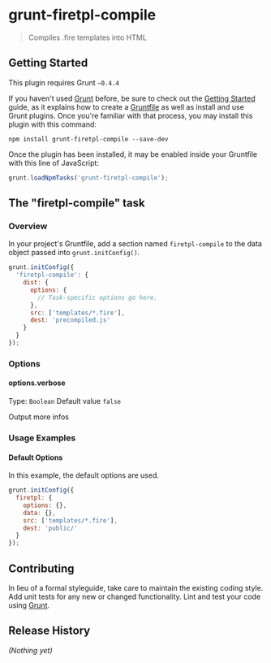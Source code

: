 # grunt-firetpl-compile

> Compiles .fire templates into HTML

## Getting Started
This plugin requires Grunt `~0.4.4`

If you haven't used [Grunt](http://gruntjs.com/) before, be sure to check out the [Getting Started](http://gruntjs.com/getting-started) guide, as it explains how to create a [Gruntfile](http://gruntjs.com/sample-gruntfile) as well as install and use Grunt plugins. Once you're familiar with that process, you may install this plugin with this command:

```shell
npm install grunt-firetpl-compile --save-dev
```

Once the plugin has been installed, it may be enabled inside your Gruntfile with this line of JavaScript:

```js
grunt.loadNpmTasks('grunt-firetpl-compile');
```

## The "firetpl-compile" task

### Overview
In your project's Gruntfile, add a section named `firetpl-compile` to the data object passed into `grunt.initConfig()`.

```js
grunt.initConfig({
  'firetpl-compile': {
    dist: {
      options: {
        // Task-specific options go here.
      },
      src: ['templates/*.fire'],
      dest: 'precompiled.js'
    }
  }
});
```

### Options

#### options.verbose
Type: `Boolean`
Default value `false`

Output more infos


### Usage Examples

#### Default Options
In this example, the default options are used.

```js
grunt.initConfig({
  firetpl: {
    options: {},
    data: {},
    src: ['templates/*.fire'],
    dest: 'public/'
  }
});
```

## Contributing
In lieu of a formal styleguide, take care to maintain the existing coding style. Add unit tests for any new or changed functionality. Lint and test your code using [Grunt](http://gruntjs.com/).

## Release History
_(Nothing yet)_
